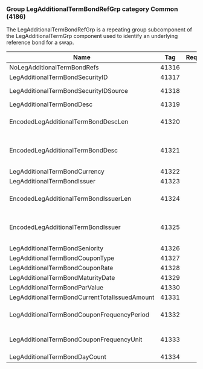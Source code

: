 ### Group LegAdditionalTermBondRefGrp category Common (4186)

The LegAdditionalTermBondRefGrp is a repeating group subcomponent of the LegAdditionalTermGrp component used to identify an underlying reference bond for a swap.

| Name                                          | Tag   | Req'd | Documentation                                                                                                                               |
|-----------------------------------------------|-------|----------|-------------------------------------------------------------------------------------------------------------------------------|
| NoLegAdditionalTermBondRefs                   | 41316 |       |                                                                                                                                |
| LegAdditionalTermBondSecurityID               | 41317 |       | Required if NoLegAdditionalTermBondRefs(41316) > 0.                                                                                                               |
| LegAdditionalTermBondSecurityIDSource         | 41318 |       | Conditionally required when LegAdditionalTermBondSecurityID(41317) is specified.                                                                                  |
| LegAdditionalTermBondDesc                     | 41319 |       |                                                                                                                                |
| EncodedLegAdditionalTermBondDescLen           | 41320 |       | Must be set if EncodedLegAdditionalTermBondDesc(41321) field is specified and must immediately precede it.                                                        |
| EncodedLegAdditionalTermBondDesc              | 41321 |       | Encoded (non-ASCII characters) representation of the LegAdditionalTermBondDesc(41319) field in the encoded format specified via the MessageEncoding(347) field.   |
| LegAdditionalTermBondCurrency                 | 41322 |       |                                                                                                                                |
| LegAdditionalTermBondIssuer                   | 41323 |       |                                                                                                                                |
| EncodedLegAdditionalTermBondIssuerLen         | 41324 |       | Must be set if EncodedLegAdditionalTermBondIssuer(41325) field is specified and must immediately precede it.                                                      |
| EncodedLegAdditionalTermBondIssuer            | 41325 |       | Encoded (non-ASCII characters) representation of the LegAdditionalTermBondIssuer(41323) field in the encoded format specified via the MessageEncoding(347) field. |
| LegAdditionalTermBondSeniority                | 41326 |       |                                                                                                                                |
| LegAdditionalTermBondCouponType               | 41327 |       |                                                                                                                                |
| LegAdditionalTermBondCouponRate               | 41328 |       |                                                                                                                                |
| LegAdditionalTermBondMaturityDate             | 41329 |       |                                                                                                                                |
| LegAdditionalTermBondParValue                 | 41330 |       |                                                                                                                                |
| LegAdditionalTermBondCurrentTotalIssuedAmount | 41331 |       |                                                                                                                                |
| LegAdditionalTermBondCouponFrequencyPeriod    | 41332 |       | Conditionally required when LegAdditionalTermBondCouponFrequencyUnit(41333) is specified.                                                                         |
| LegAdditionalTermBondCouponFrequencyUnit      | 41333 |       | Conditionally required when LegAdditionalTermBondCouponFrequencyPeriod(41332) is specified.                                                                       |
| LegAdditionalTermBondDayCount                 | 41334 |       |                                                                                                                                |

